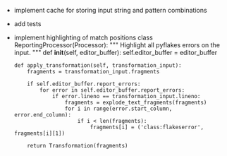 * implement cache for storing input string and pattern combinations
* add tests

* implement highlighting of match positions
  class ReportingProcessor(Processor):
      """
      Highlight all pyflakes errors on the input.
      """
      def __init__(self, editor_buffer):
          self.editor_buffer = editor_buffer

      def apply_transformation(self, transformation_input):
          fragments = transformation_input.fragments

          if self.editor_buffer.report_errors:
              for error in self.editor_buffer.report_errors:
                  if error.lineno == transformation_input.lineno:
                      fragments = explode_text_fragments(fragments)
                      for i in range(error.start_column, error.end_column):
                          if i < len(fragments):
                              fragments[i] = ('class:flakeserror', fragments[i][1])

          return Transformation(fragments)

